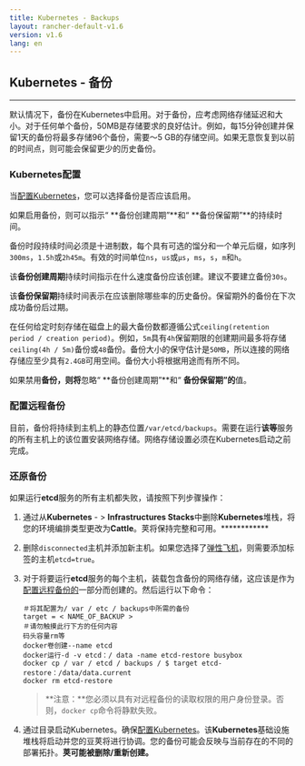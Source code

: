 ```yaml
---
title: Kubernetes - Backups
layout: rancher-default-v1.6
version: v1.6
lang: en
---
```


## Kubernetes - 备份

------

默认情况下，备份在Kubernetes中启用。对于备份，应考虑网络存储延迟和大小。对于任何单个备份，50MB是存储要求的良好估计。例如，每15分钟创建并保留1天的备份将最多存储96个备份，需要〜5 GB的存储空间。如果无意恢复到以前的时间点，则可能会保留更少的历史备份。

### Kubernetes配置

当[配置Kubernetes](https://github.com/rancher/rancher.github.io/blob/master/rancher/v1.6/en/kubernetes/backups/%7B%7Bsite.baseurl%7D%7D/rancher/%7B%7Bpage.version%7D%7D/%7B%7Bpage.lang%7D%7D/kubernetes/#configuring-kubernetes)，您可以选择备份是否应该启用。

如果启用备份，则可以指示“ **备份创建周期”**和“ **备份保留期”**的持续时间。

备份时段持续时间必须是十进制数，每个具有可选的馏分和一个单元后缀，如序列`300ms`，`1.5h`或`2h45m`。有效的时间单位`ns`，`us`或`µs`，`ms`，`s`，`m`和`h`。

该**备份创建周期**持续时间指示在什么速度备份应该创建。建议不要建立备份`30s`。

该**备份保留期**持续时间表示在应该删除哪些率的历史备份。保留期外的备份在下次成功备份后过期。

在任何给定时刻存储在磁盘上的最大备份数都遵循公式`ceiling(retention period / creation period)`。例如，`5m`具有`4h`保留期限的创建期间最多将存储`ceiling(4h / 5m)`备份或`48`备份。备份大小的保守估计是`50MB`，所以连接的网络存储应至少具有`2.4GB`可用空间。备份大小将根据用途而有所不同。

如果禁用**备份，则将**忽略“ **备份创建周期”**和“ **备份保留期”的**值。

### 配置远程备份

目前，备份将持续到主机上的静态位置`/var/etcd/backups`。需要在运行**该等**服务的所有主机上的该位置安装网络存储。网络存储设置必须在Kubernetes启动之前完成。

### 还原备份

如果运行**etcd**服务的所有主机都失败，请按照下列步骤操作：

1. 通过从**Kubernetes** - > **Infrastructures Stacks**中删除**Kubernetes**堆栈，将您的环境编排类型更改为**Cattle**。荚将保持完整和可用。************

2. 删除`disconnected`主机并添加新主机。如果您选择了[弹性飞机](https://github.com/rancher/rancher.github.io/blob/master/rancher/v1.6/en/kubernetes/backups/%7B%7Bsite.baseurl%7D%7D/rancher/%7B%7Bpage.version%7D%7D/%7B%7Bpage.lang%7D%7D/kubernetes/resiliency-planes)，则需要添加标签的主机`etcd=true`。

3. 对于将要运行**etcd**服务的每个主机，装载包含备份的网络存储，这应该是作为[配置远程备份的](https://github.com/rancher/rancher.github.io/blob/master/rancher/v1.6/en/kubernetes/backups/index.md#configuring-remote-backups)一部分而创建的。然后运行以下命令：

   ```
   ＃将其配置为/ var / etc / backups中所需的备份 
   target = < NAME_OF_BACKUP > 
   ＃请勿触摸此行下方的任何内容
   码头容量rm等
   docker卷创建--name etcd
   docker运行-d -v etcd：/ data -name etcd-restore busybox
   docker cp / var / etcd / backups / $ target etcd-restore：/data/data.current
   docker rm etcd-restore
   ```

   > **注意：**您必须以具有对远程备份的读取权限的用户身份登录。否则，`docker cp`命令将静默失败。

4. 通过目录启动Kubernetes。确保[配置Kubernetes](https://github.com/rancher/rancher.github.io/blob/master/rancher/v1.6/en/kubernetes/backups/%7B%7Bsite.baseurl%7D%7D/rancher/%7B%7Bpage.version%7D%7D/%7B%7Bpage.lang%7D%7D/kubernetes/#configuring-kubernetes)。该**Kubernetes**基础设施堆栈将启动并您的豆荚将进行协调。您的备份可能会反映与当前存在的不同的部署拓扑。**荚可能被删除/重新创建。**